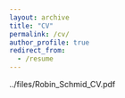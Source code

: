 ```yaml
---
layout: archive
title: "CV"
permalink: /cv/
author_profile: true
redirect_from:
  - /resume
---
```


../files/Robin_Schmid_CV.pdf
